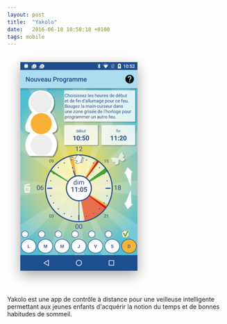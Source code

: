 ```yaml
---
layout: post
title:  "Yakolo"
date:   2016-06-18 10:58:18 +0100
tags: mobile
---
```

![Yakolo](/assets/yakolo.png)

Yakolo est une app de contrôle à distance pour une veilleuse intelligente permettant aux jeunes enfants d'acquérir la notion du temps et de bonnes habitudes de sommeil.